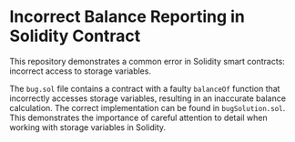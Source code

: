 # Incorrect Balance Reporting in Solidity Contract

This repository demonstrates a common error in Solidity smart contracts: incorrect access to storage variables.

The `bug.sol` file contains a contract with a faulty `balanceOf` function that incorrectly accesses storage variables, resulting in an inaccurate balance calculation. The correct implementation can be found in `bugSolution.sol`.  This demonstrates the importance of careful attention to detail when working with storage variables in Solidity. 